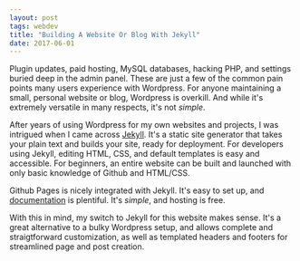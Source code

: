```yaml
---
layout: post
tags: webdev
title: "Building A Website Or Blog With Jekyll"
date: 2017-06-01
---
```


Plugin updates, paid hosting, MySQL databases, hacking PHP, and settings buried deep in the admin panel. These are just a few of the common pain points many users experience with Wordpress. For anyone maintaining a small, personal website or blog, Wordpress is overkill. And while it's extremely versatile in many respects, it's not *simple*. 

After years of using Wordpress for my own websites and projects, I was intrigued when I came across [Jekyll](https://jekyllrb.com). It's a static site generator that takes your plain text and builds your site, ready for deployment. For developers using Jekyll, editing HTML, CSS, and default templates is easy and accessible. For beginners, an entire website can be built and launched with only basic knowledge of Github and HTML/CSS.

Github Pages is nicely integrated with Jekyll. It's easy to set up, and [documentation](https://help.github.com/articles/using-jekyll-as-a-static-site-generator-with-github-pages/) is plentiful. It's *simple*, and hosting is free.

With this in mind, my switch to Jekyll for this website makes sense. It's a great alternative to a bulky Wordpress setup, and allows complete and straigtforward customization, as well as templated headers and footers for streamlined page and post creation.
